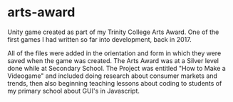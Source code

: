 # arts-award
Unity game created as part of my Trinity College Arts Award. One of the first games I had written so far into development, back in 2017.

All of the files were added in the orientation and form in which they were saved when the game was created.
The Arts Award was at a Silver level done while at Secondary School. The Project was entitled "How to Make a Videogame" and included doing research about consumer markets and trends, then also beginning teaching lessons about coding to students of my primary school about GUI's in Javascript.

